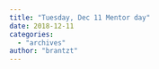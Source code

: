 ```yaml
---
title: "Tuesday, Dec 11 Mentor day"
date: 2018-12-11
categories: 
  - "archives"
author: "brantzt"
---
```



